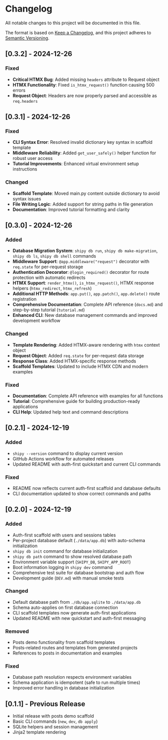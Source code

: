 # Changelog

All notable changes to this project will be documented in this file.

The format is based on [Keep a Changelog](https://keepachangelog.com/en/1.0.0/),
and this project adheres to [Semantic Versioning](https://semver.org/spec/v2.0.0.html).

## [0.3.2] - 2024-12-26

### Fixed

- **Critical HTMX Bug**: Added missing `headers` attribute to Request object
- **HTMX Functionality**: Fixed `is_htmx_request()` function causing 500 errors
- **Request Object**: Headers are now properly parsed and accessible as `req.headers`

## [0.3.1] - 2024-12-26

### Fixed

- **CLI Syntax Error**: Resolved invalid dictionary key syntax in scaffold template
- **Middleware Reliability**: Added `get_user_safely()` helper function for robust user access
- **Tutorial Improvements**: Enhanced virtual environment setup instructions

### Changed

- **Scaffold Template**: Moved main.py content outside dictionary to avoid syntax issues
- **File Writing Logic**: Added support for string paths in file generation
- **Documentation**: Improved tutorial formatting and clarity

## [0.3.0] - 2024-12-26

### Added

- **Database Migration System**: `shipy db run`, `shipy db make-migration`, `shipy db ls`, `shipy db shell` commands
- **Middleware Support**: `@app.middleware("request")` decorator with `req.state` for per-request storage
- **Authentication Decorator**: `@login_required()` decorator for route protection with automatic redirects
- **HTMX Support**: `render_htmx()`, `is_htmx_request()`, HTMX response helpers (`htmx_redirect`, `htmx_refresh`)
- **Additional HTTP Methods**: `app.put()`, `app.patch()`, `app.delete()` route registration
- **Comprehensive Documentation**: Complete API reference (`docs.md`) and step-by-step tutorial (`tutorial.md`)
- **Enhanced CLI**: New database management commands and improved development workflow

### Changed

- **Template Rendering**: Added HTMX-aware rendering with `htmx` context object
- **Request Object**: Added `req.state` for per-request data storage
- **Response Class**: Added HTMX-specific response methods
- **Scaffold Templates**: Updated to include HTMX CDN and modern examples

### Fixed

- **Documentation**: Complete API reference with examples for all functions
- **Tutorial**: Comprehensive guide for building production-ready applications
- **CLI Help**: Updated help text and command descriptions

## [0.2.1] - 2024-12-19

### Added

- `shipy --version` command to display current version
- GitHub Actions workflow for automated releases
- Updated README with auth-first quickstart and current CLI commands

### Fixed

- README now reflects current auth-first scaffold and database defaults
- CLI documentation updated to show correct commands and paths

## [0.2.0] - 2024-12-19

### Added

- Auth-first scaffold with users and sessions tables
- Per-project database default (`./data/app.db`) with auto-schema initialization
- `shipy db init` command for database initialization
- `shipy db path` command to show resolved database path
- Environment variable support (`SHIPY_DB`, `SHIPY_APP_ROOT`)
- Boot information logging in `shipy dev` command
- Comprehensive test suite for database bootstrap and auth flow
- Development guide (`DEV.md`) with manual smoke tests

### Changed

- Default database path from `./db/app.sqlite` to `./data/app.db`
- Schema auto-applies on first database connection
- CLI scaffold templates now generate auth-first applications
- Updated README with new quickstart and auth-first messaging

### Removed

- Posts demo functionality from scaffold templates
- Posts-related routes and templates from generated projects
- References to posts in documentation and examples

### Fixed

- Database path resolution respects environment variables
- Schema application is idempotent (safe to run multiple times)
- Improved error handling in database initialization

## [0.1.1] - Previous Release

- Initial release with posts demo scaffold
- Basic CLI commands (`new`, `dev`, `db apply`)
- SQLite helpers and session management
- Jinja2 template rendering

